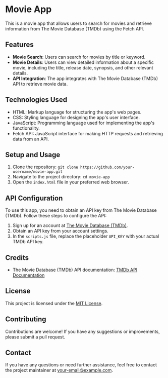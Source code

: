 # Movie App

This is a movie app that allows users to search for movies and retrieve information from The Movie Database (TMDb) using the Fetch API.

## Features

- **Movie Search**: Users can search for movies by title or keyword.
- **Movie Details**: Users can view detailed information about a specific movie, including the title, release date, synopsis, and other relevant details.
- **API Integration**: The app integrates with The Movie Database (TMDb) API to retrieve movie data.

## Technologies Used

- HTML: Markup language for structuring the app's web pages.
- CSS: Styling language for designing the app's user interface.
- JavaScript: Programming language used for implementing the app's functionality.
- Fetch API: JavaScript interface for making HTTP requests and retrieving data from an API.

## Setup and Usage

1. Clone the repository: `git clone https://github.com/your-username/movie-app.git`
2. Navigate to the project directory: `cd movie-app`
3. Open the `index.html` file in your preferred web browser.

## API Configuration

To use this app, you need to obtain an API key from The Movie Database (TMDb). Follow these steps to configure the API:

1. Sign up for an account at [The Movie Database (TMDb)](https://www.themoviedb.org/signup).
2. Obtain an API key from your account settings.
3. In the `scripts.js` file, replace the placeholder `API_KEY` with your actual TMDb API key.

## Credits

- The Movie Database (TMDb) API documentation: [TMDb API Documentation](https://developers.themoviedb.org/3/getting-started/introduction)

## License

This project is licensed under the [MIT License](https://opensource.org/licenses/MIT).

## Contributing

Contributions are welcome! If you have any suggestions or improvements, please submit a pull request.

## Contact

If you have any questions or need further assistance, feel free to contact the project maintainer at [your-email@example.com](mailto:your-email@example.com).
